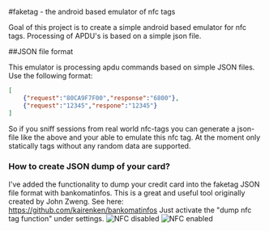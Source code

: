 #faketag - the android based emulator of nfc tags 

Goal of this project is to create a simple android based emulator for nfc tags.
Processing of APDU's is based on a simple json file.

##JSON file format

This emulator is processing apdu commands based on simple JSON files. Use the following format:

```json
[
	{"request":"80CA9F7F00","response":"6800"},
  	{"request":"12345","respone":"12345"}
]
```

So if you sniff sessions from real world nfc-tags you can generate a json-file like the above and
your able to emulate this nfc tag. At the moment only statically tags without any random data are 
supported.

### How to create JSON dump of your card?

I've added the functionality to dump your credit card into the faketag JSON file format with bankomatinfos. 
This is a great and useful tool originally created by John Zweng.
See here: https://github.com/kairenken/bankomatinfos 
Just activate the "dump nfc tag function" under settings. 
![NFC disabled](https://github.com/kairenken/faketag/blob/master/img/Screenshot_2015-03-09-09-42-56.png)
![NFC enabled](https://github.com/kairenken/faketag/blob/master/img/Screenshot_2015-03-09-09-43-02.png)
